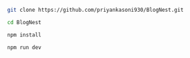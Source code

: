 

```bash
git clone https://github.com/priyankasoni930/BlogNest.git
```
```bash
cd BlogNest
```
```bash
npm install
```
```bash
npm run dev
```


